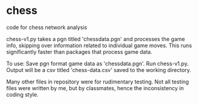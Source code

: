 # chess
code for chess network analysis


chess-v1.py takes a pgn titled 'chessdata.pgn' and processes the game info, skipping over information related to individual game moves. 
This runs significantly faster than packages that process game data. 

To use: 
Save pgn format game data as 'chessdata.pgn'.
Run chess-v1.py.
Output will be a csv titled 'chess-data.csv' saved to the working directory. 

Many other files in repository were for rudimentary testing. 
Not all testing files were written by me, but by classmates, hence the inconsistency in coding style.
